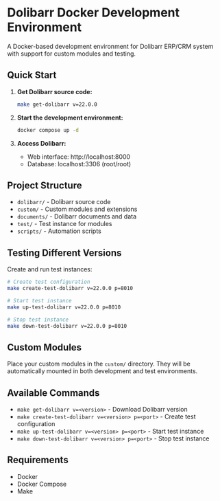 # Dolibarr Docker Development Environment

A Docker-based development environment for Dolibarr ERP/CRM system with support for custom modules and testing.

## Quick Start

1. **Get Dolibarr source code:**

   ```bash
   make get-dolibarr v=22.0.0
   ```

2. **Start the development environment:**

   ```bash
   docker compose up -d
   ```

3. **Access Dolibarr:**
   - Web interface: http://localhost:8000
   - Database: localhost:3306 (root/root)

## Project Structure

- `dolibarr/` - Dolibarr source code
- `custom/` - Custom modules and extensions
- `documents/` - Dolibarr documents and data
- `test/` - Test instance for modules
- `scripts/` - Automation scripts

## Testing Different Versions

Create and run test instances:

```bash
# Create test configuration
make create-test-dolibarr v=22.0.0 p=8010

# Start test instance
make up-test-dolibarr v=22.0.0 p=8010

# Stop test instance
make down-test-dolibarr v=22.0.0 p=8010
```

## Custom Modules

Place your custom modules in the `custom/` directory. They will be automatically mounted in both development and test environments.

## Available Commands

- `make get-dolibarr v=<version>` - Download Dolibarr version
- `make create-test-dolibarr v=<version> p=<port>` - Create test configuration
- `make up-test-dolibarr v=<version> p=<port>` - Start test instance
- `make down-test-dolibarr v=<version> p=<port>` - Stop test instance

## Requirements

- Docker
- Docker Compose
- Make
